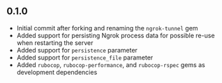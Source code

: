 ## 0.1.0

- Initial commit after forking and renaming the `ngrok-tunnel` gem
- Added support for persisting Ngrok process data for possible re-use when restarting the server
- Added support for `persistence` parameter
- Added support for `persistence_file` parameter
- Added `rubocop`, `rubocop-performance`, and `rubocop-rspec` gems as development dependencies
